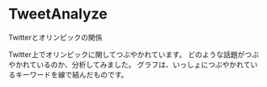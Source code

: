 TweetAnalyze
============

Twitterとオリンピックの関係

Twitter上でオリンピックに関してつぶやかれています。
どのような話題がつぶやかれているのか、分析してみました。
グラフは、いっしょにつぶやかれているキーワードを線で結んだものです。

